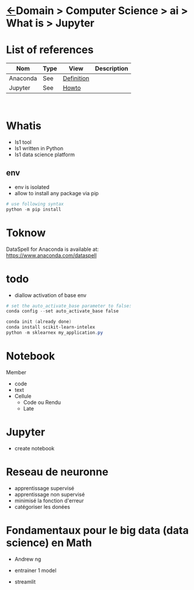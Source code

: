 # [&larr;][Repo_Readme]Domain > Computer Science > ai > What is > Jupyter


[//]: #(Reference)
[Repo_Readme]:    ../list/object_list.md

[Anaconda_Whatis]:  ../whatis/anaconda_whatis.md
[Jupyter_Whatis]:  ../whatis/



# List of references

|Nom|Type|View|Description|
|-|-|-|-|
|Anaconda|See|[Definition][Anaconda_Whatis]|
|Jupyter|See|[Howto][Jupyter_Whatis]|
<br>



# Whatis
- Is1 tool
- Is1 written in Python
- Is1 data science platform

## env
- env is isolated
- allow to install any package via pip
```powershell
# use following syntax
python -m pip install
```  





# Toknow
DataSpell for Anaconda is available at: https://www.anaconda.com/dataspell



# todo
- diallow activation of base env
```powershell
# set the auto_activate_base parameter to false:
conda config --set auto_activate_base false
```

```powershell
conda init (already done)
conda install scikit-learn-intelex
python -m sklearnex my_application.py  
```


# Notebook
Member
  - code
  - text
  - Cellule
    - Code ou Rendu
    - Late
# Jupyter
- create notebook

# Reseau de neuronne
- apprentissage supervisé
- apprentissage non supervisé
- minimisé la fonction d'erreur
- catégoriser les donées

# Fondamentaux pour le big data (data science) en Math
- Andrew ng

- entrainer 1 model
- streamlit


